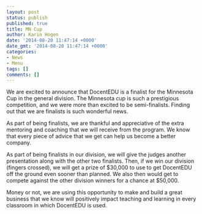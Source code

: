 ```yaml
---
layout: post
status: publish
published: true
title: MN Cup
author: Karin Hogen
date: '2014-08-20 11:47:14 +0000'
date_gmt: '2014-08-20 11:47:14 +0000'
categories:
- News
- Menu
tags: []
comments: []
---
```

<p>We are excited to announce that DocentEDU is a finalist for the Minnesota Cup in the general division. The Minnesota cup is such a prestigious competition, and we were more than excited to be semi-finalists. Finding out that we are finalists is such wonderful news.</p>
<p>As part of being finalists, we are thankful and appreciative of the extra mentoring and coaching that we will receive from the program. We know that every piece of advice that we get can help us become a better company.</p>
<p>As part of being finalists in our division, we will give the judges another presentation along with the other two finalists. Then, if we win our division (fingers crossed), we will get a prize of $30,000 to use to get DocentEDU off the ground even sooner than planned. We also then would get to compete against the other division winners for a chance at $50,000.</p>
<p>Money or not, we are using this opportunity to make and build a great business that we know will positively impact teaching and learning in every classroom in which DocentEDU is used.</p>
